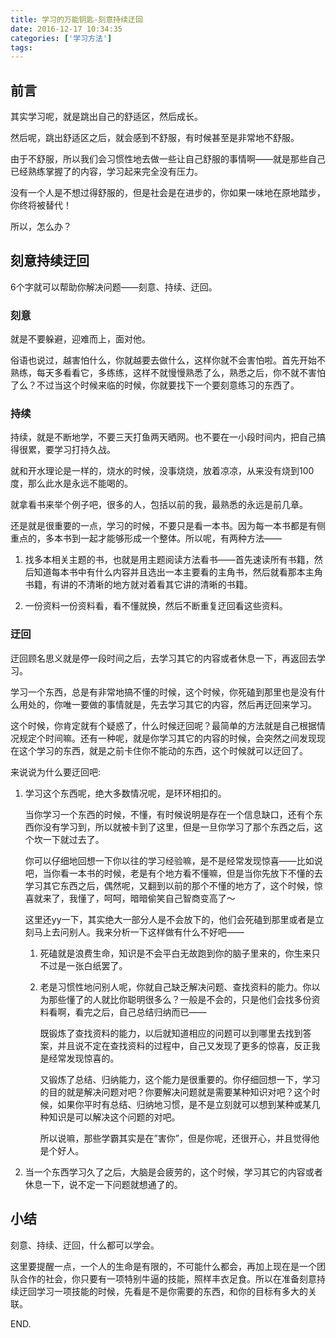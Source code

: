 ```yaml
---
title: 学习的万能钥匙-刻意持续迂回
date: 2016-12-17 10:34:35
categories: ['学习方法']
tags:
---
```


## 前言

其实学习呢，就是跳出自己的舒适区，然后成长。

然后呢，跳出舒适区之后，就会感到不舒服，有时候甚至是非常地不舒服。

由于不舒服，所以我们会习惯性地去做一些让自己舒服的事情啊——就是那些自己已经熟练掌握了的内容，学习起来完全没有压力。

没有一个人是不想过得舒服的，但是社会是在进步的，你如果一味地在原地踏步，你终将被替代！

所以，怎么办？

## 刻意持续迂回

6个字就可以帮助你解决问题——刻意、持续、迂回。

### 刻意

就是不要躲避，迎难而上，面对他。

俗语也说过，越害怕什么，你就越要去做什么，这样你就不会害怕啦。首先开始不熟练，每天多看看它，多练练，这样不就慢慢熟悉了么，熟悉之后，你不就不害怕了么？不过当这个时候来临的时候，你就要找下一个要刻意练习的东西了。

### 持续

持续，就是不断地学，不要三天打鱼两天晒网。也不要在一小段时间内，把自己搞得很累，要学习打持久战。

就和开水理论是一样的，烧水的时候，没事烧烧，放着凉凉，从来没有烧到100度，那么此水是永远不能喝的。

就拿看书来举个例子吧，很多的人，包括以前的我，最熟悉的永远是前几章。

还是就是很重要的一点，学习的时候，不要只是看一本书。因为每一本书都是有侧重点的，多本书到一起才能够形成一个整体。所以呢，有两种方法——

1. 找多本相关主题的书，也就是用主题阅读方法看书——首先速读所有书籍，然后知道每本书中有什么内容并且选出一本主要看的主角书，然后就看那本主角书籍，有讲的不清晰的地方就对着看其它讲的清晰的书籍。

2. 一份资料一份资料看，看不懂就换，然后不断重复迂回看这些资料。

### 迂回

迂回顾名思义就是停一段时间之后，去学习其它的内容或者休息一下，再返回去学习。

学习一个东西，总是有非常地搞不懂的时候，这个时候，你死磕到那里也是没有什么用处的，你唯一要做的事情就是，先去学习其它的内容，然后再迂回来学习。

这个时候，你肯定就有个疑惑了，什么时候迂回呢？最简单的方法就是自己根据情况规定个时间嘛。还有一种呢，就是你学习其它的内容的时候，会突然之间发现现在这个学习的东西，就是之前卡住你不能动的东西，这个时候就可以迂回了。

来说说为什么要迂回吧:

1. 学习这个东西呢，绝大多数情况呢，是环环相扣的。

    当你学习一个东西的时候，不懂，有时候说明是存在一个信息缺口，还有个东西你没有学习到，所以就被卡到了这里，但是一旦你学习了那个东西之后，这个坎一下就过去了。

    你可以仔细地回想一下你以往的学习经验嘛，是不是经常发现惊喜——比如说吧，当你看一本书的时候，老是有个地方看不懂嘛，但是当你先放下不懂的去学习其它东西之后，偶然呢，又翻到以前的那个不懂的地方了，这个时候，惊喜就来了，我懂了，呵呵，暗暗偷笑自己智商变高了～

    这里还yy一下，其实绝大一部分人是不会放下的，他们会死磕到那里或者是立刻马上去问别人。我来分析一下这样做有什么不好吧——

    1. 死磕就是浪费生命，知识是不会平白无故跑到你的脑子里来的，你生来只不过是一张白纸罢了。
    2. 老是习惯性地问别人呢，你就自己缺乏解决问题、查找资料的能力。你以为那些懂了的人就比你聪明很多么？一般是不会的，只是他们会找多份资料看啊，看完之后，自己总结归纳而已——

        既锻炼了查找资料的能力，以后就知道相应的问题可以到哪里去找到答案，并且说不定在查找资料的过程中，自己又发现了更多的惊喜，反正我是经常发现惊喜的。

        又锻炼了总结、归纳能力，这个能力是很重要的。你仔细回想一下，学习的目的就是解决问题对吧？你要解决问题就是需要某种知识对吧？这个时候，如果你平时有总结、归纳地习惯，是不是立刻就可以想到某种或某几种知识是可以解决这个问题的对吧。

        所以说嘛，那些学霸其实是在”害你”，但是你呢，还很开心，并且觉得他是个好人。

2. 当一个东西学习久了之后，大脑是会疲劳的，这个时候，学习其它的内容或者休息一下，说不定一下问题就想通了的。


## 小结

刻意、持续、迂回，什么都可以学会。

这里要提醒一点，一个人的生命是有限的，不可能什么都会，再加上现在是一个团队合作的社会，你只要有一项特别牛逼的技能，照样丰衣足食。所以在准备刻意持续迂回学习一项技能的时候，先看是不是你需要的东西，和你的目标有多大的关联。

END.
